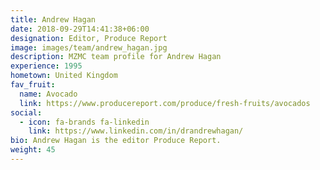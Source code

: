 ```yaml
---
title: Andrew Hagan
date: 2018-09-29T14:41:38+06:00
designation: Editor, Produce Report
image: images/team/andrew_hagan.jpg
description: MZMC team profile for Andrew Hagan
experience: 1995
hometown: United Kingdom
fav_fruit:
  name: Avocado
  link: https://www.producereport.com/produce/fresh-fruits/avocados
social:
  - icon: fa-brands fa-linkedin
    link: https://www.linkedin.com/in/drandrewhagan/
bio: Andrew Hagan is the editor Produce Report.
weight: 45
---
```

